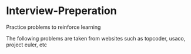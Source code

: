 Interview-Preperation
=====================

Practice problems to reinforce learning

The following problems are taken from websites such as topcoder, usaco, project euler, etc
